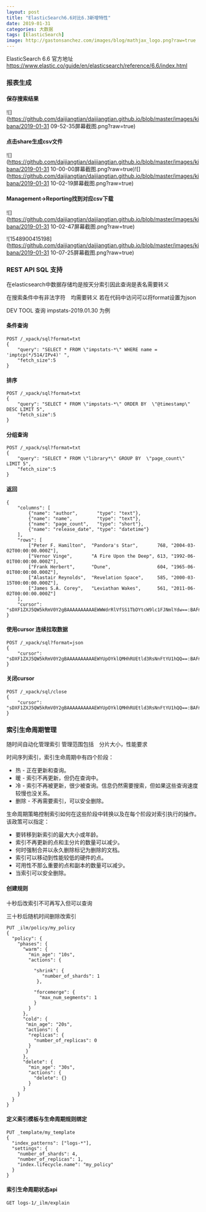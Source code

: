 ```yaml
---
layout: post
title: "ElasticSearch6.6对比6.3新增特性"
date: 2019-01-31
categories: 大数据
tags: [ElasticSearch]
image: http://gastonsanchez.com/images/blog/mathjax_logo.png?raw=true
---
```


ElasticSearch 6.6 官方地址
https://www.elastic.co/guide/en/elasticsearch/reference/6.6/index.html


<!-- more -->

### 报表生成

#### 保存搜索结果

![](https://github.com/daijiangtian/daijiangtian.github.io/blob/master/images/kibana/2019-01-31 09-52-35屏幕截图.png?raw=true)

#### 点击share生成csv文件

![](https://github.com/daijiangtian/daijiangtian.github.io/blob/master/images/kibana/2019-01-31 10-00-00屏幕截图.png?raw=true)![](https://github.com/daijiangtian/daijiangtian.github.io/blob/master/images/kibana/2019-01-31 10-02-19屏幕截图.png?raw=true)

#### Management->Reporting找到对应csv下载

![](https://github.com/daijiangtian/daijiangtian.github.io/blob/master/images/kibana/2019-01-31 10-02-47屏幕截图.png?raw=true)

![1548900415198](https://github.com/daijiangtian/daijiangtian.github.io/blob/master/images/kibana/2019-01-31 10-07-25屏幕截图.png?raw=true)



### REST API SQL 支持

在elasticsearch中数据存储均是按天分索引因此查询是表名需要转义

在搜索条件中有非法字符　均需要转义  若在代码中访问可以将format设置为json

DEV TOOL 查询 impstats-2019.01.30 为例

#### 条件查询

```
POST /_xpack/sql?format=txt
{
    "query": "SELECT * FROM \"impstats-*\" WHERE name = 'imptcp(*/514/IPv4)' ",
    "fetch_size":5
}
```

#### 排序

```
POST /_xpack/sql?format=txt
{
    "query": "SELECT * FROM \"impstats-*\" ORDER BY  \"@timestamp\" DESC LIMIT 5",
    "fetch_size":5
}
```

#### 分组查询

```
POST /_xpack/sql?format=txt
{
    "query": "SELECT * FROM \"library*\" GROUP BY  \"page_count\" LIMIT 5",
    "fetch_size":5
}
```

#### 返回

```
{
    "columns": [
        {"name": "author",       "type": "text"},
        {"name": "name",         "type": "text"},
        {"name": "page_count",   "type": "short"},
        {"name": "release_date", "type": "datetime"}
    ],
    "rows": [
        ["Peter F. Hamilton",  "Pandora's Star",       768, "2004-03-02T00:00:00.000Z"],
        ["Vernor Vinge",       "A Fire Upon the Deep", 613, "1992-06-01T00:00:00.000Z"],
        ["Frank Herbert",      "Dune",                 604, "1965-06-01T00:00:00.000Z"],
        ["Alastair Reynolds",  "Revelation Space",     585, "2000-03-15T00:00:00.000Z"],
        ["James S.A. Corey",   "Leviathan Wakes",      561, "2011-06-02T00:00:00.000Z"]
    ],
    "cursor": "sDXF1ZXJ5QW5kRmV0Y2gBAAAAAAAAAAEWWWdrRlVfSS1TbDYtcW9lc1FJNmlYdw==:BAFmBmF1dGhvcgFmBG5hbWUBZgpwYWdlX2NvdW50AWYMcmVsZWFzZV9kYXRl+v///w8="
}
```

#### 使用cursor 连续拉取数据

```
POST /_xpack/sql?format=json
{
    "cursor": "sDXF1ZXJ5QW5kRmV0Y2gBAAAAAAAAAAEWYUpOYklQMHhRUEtld3RsNnFtYU1hQQ==:BAFmBGRhdGUBZgVsaWtlcwFzB21lc3NhZ2UBZgR1c2Vy9f///w8="
}
```

#### 关闭cursor

```
POST /_xpack/sql/close
{
    "cursor": "sDXF1ZXJ5QW5kRmV0Y2gBAAAAAAAAAAEWYUpOYklQMHhRUEtld3RsNnFtYU1hQQ==:BAFmBGRhdGUBZgVsaWtlcwFzB21lc3NhZ2UBZgR1c2Vy9f///w8="
}
```



### 索引生命周期管理

随时间自动化管理索引 管理范围包括　分片大小，性能要求

时间序列索引，索引生命周期中有四个阶段：

- 热 - 正在更新和查询。
- 暖 - 索引不再更新，但仍在查询中。
- 冷 - 索引不再被更新，很少被查询。信息仍然需要搜索，但如果这些查询速度较慢也没关系。
- 删除 - 不再需要索引，可以安全删除。

生命周期策略控制索引如何在这些阶段中转换以及在每个阶段对索引执行的操作。该政策可以指定：

- 要转移到新索引的最大大小或年龄。
- 索引不再更新的点和主分片的数量可以减少。
- 何时强制合并以永久删除标记为删除的文档。
- 索引可以移动到性能较低的硬件的点。
- 可用性不那么重要的点和副本的数量可以减少。
- 当索引可以安全删除。

#### 创建规则

十秒后改索引不可再写入但可以查询

三十秒后随机时间删除改索引

```
PUT _ilm/policy/my_policy
{
  "policy": {
    "phases": {
      "warm": {
        "min_age": "10s",
        "actions": {

          "shrink": {
             "number_of_shards": 1
           },

          "forcemerge": {
            "max_num_segments": 1
          }
        }
      },
      "cold": {
       "min_age": "20s",
       "actions": {
        "replicas": {
          "number_of_replicas": 0
        }
       }
      },
      "delete": {
        "min_age": "30s",
        "actions": {
          "delete": {}
        }
      }
    }
  }
}
```

#### 定义索引模板与生命周期规则绑定

```
PUT _template/my_template
{
  "index_patterns": ["logs-*"],
  "settings": {
    "number_of_shards": 4,
    "number_of_replicas": 1,
    "index.lifecycle.name": "my_policy"
  }
}
```

#### 索引生命周期状态api

```
GET logs-1/_ilm/explain
```








